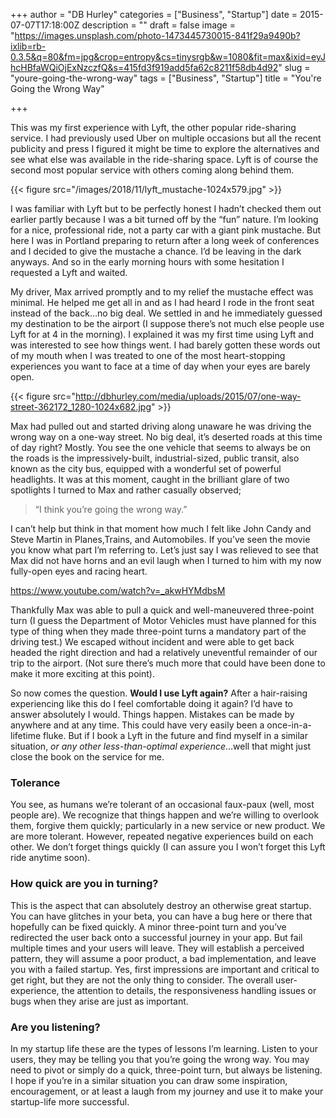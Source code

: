 +++
author = "DB Hurley"
categories = ["Business", "Startup"]
date = 2015-07-07T17:18:00Z
description = ""
draft = false
image = "https://images.unsplash.com/photo-1473445730015-841f29a9490b?ixlib=rb-0.3.5&q=80&fm=jpg&crop=entropy&cs=tinysrgb&w=1080&fit=max&ixid=eyJhcHBfaWQiOjExNzczfQ&s=415fd3f919add5fa62c8211f58db4d92"
slug = "youre-going-the-wrong-way"
tags = ["Business", "Startup"]
title = "You're Going the Wrong Way"

+++


This was my first experience with Lyft, the other popular ride-sharing service. I had previously used Uber on multiple occasions but all the recent publicity and press I figured it might be time to explore the alternatives and see what else was available in the ride-sharing space. Lyft is of course the second most popular service with others coming along behind them.

{{< figure src="/images/2018/11/lyft_mustache-1024x579.jpg" >}}

I was familiar with Lyft but to be perfectly honest I hadn’t checked them out earlier partly because I was a bit turned off by the “fun” nature. I’m looking for a nice, professional ride, not a party car with a giant pink mustache. But here I was in Portland preparing to return after a long week of conferences and I decided to give the mustache a chance. I’d be leaving in the dark anyways. And so in the early morning hours with some hesitation I requested a Lyft and waited.

My driver, Max arrived promptly and to my relief the mustache effect was minimal. He helped me get all in and as I had heard I rode in the front seat instead of the back…no big deal. We settled in and he immediately guessed my destination to be the airport (I suppose there’s not much else people use Lyft for at 4 in the morning). I explained it was my first time using Lyft and was interested to see how things went. I had barely gotten these words out of my mouth when I was treated to one of the most heart-stopping experiences you want to face at a time of day when your eyes are barely open.

{{< figure src="http://dbhurley.com/media/uploads/2015/07/one-way-street-362172_1280-1024x682.jpg" >}}

Max had pulled out and started driving along unaware he was driving the wrong way on a one-way street. No big deal, it’s deserted roads at this time of day right? Mostly. You see the one vehicle that seems to always be on the roads is the impressively-built, industrial-sized, public transit, also known as the city bus, equipped with a wonderful set of powerful headlights. It was at this moment, caught in the brilliant glare of two spotlights I turned to Max and rather casually observed;

> “I think you’re going the wrong way.”

I can’t help but think in that moment how much I felt like John Candy and Steve Martin in Planes,Trains, and Automobiles. If you’ve seen the movie you know what part I’m referring to. Let’s just say I was relieved to see that Max did not have horns and an evil laugh when I turned to him with my now fully-open eyes and racing heart.

https://www.youtube.com/watch?v=_akwHYMdbsM

Thankfully Max was able to pull a quick and well-maneuvered three-point turn (I guess the Department of Motor Vehicles must have planned for this type of thing when they made three-point turns a mandatory part of the driving test.) We escaped without incident and were able to get back headed the right direction and had a relatively uneventful remainder of our trip to the airport. (Not sure there’s much more that could have been done to make it more exciting at this point).

So now comes the question. **Would I use Lyft again?** After a hair-raising experiencing like this do I feel comfortable doing it again? I’d have to answer absolutely I would. Things happen. Mistakes can be made by anywhere and at any time. This could have very easily been a once-in-a-lifetime fluke. But if I book a Lyft in the future and find myself in a similar situation, _or any other less-than-optimal experience_…well that might just close the book on the service for me.

### Tolerance

You see, as humans we’re tolerant of an occasional faux-paux (well, most people are). We recognize that things happen and we’re willing to overlook them, forgive them quickly; particularly in a new service or new product. We are more tolerant. However, repeated negative experiences build on each other. We don’t forget things quickly (I can assure you I won’t forget this Lyft ride anytime soon).

### How quick are you in turning?

This is the aspect that can absolutely destroy an otherwise great startup. You can have glitches in your beta, you can have a bug here or there that hopefully can be fixed quickly. A minor three-point turn and you’ve redirected the user back onto a successful journey in your app. But fail multiple times and your users will leave. They will establish a perceived pattern, they will assume a poor product, a bad implementation, and leave you with a failed startup. Yes, first impressions are important and critical to get right, but they are not the only thing to consider. The overall user-experience, the attention to details, the responsiveness handling issues or bugs when they arise are just as important.

### Are you listening?

In my startup life these are the types of lessons I’m learning. Listen to your users, they may be telling you that you’re going the wrong way. You may need to pivot or simply do a quick, three-point turn, but always be listening. I hope if you’re in a similar situation you can draw some inspiration, encouragement, or at least a laugh from my journey and use it to make your startup-life more successful.

